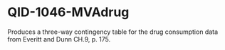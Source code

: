 # QID-1046-MVAdrug
Produces a three-way contingency table for the drug consumption data from Everitt and Dunn CH.9, p. 175.
